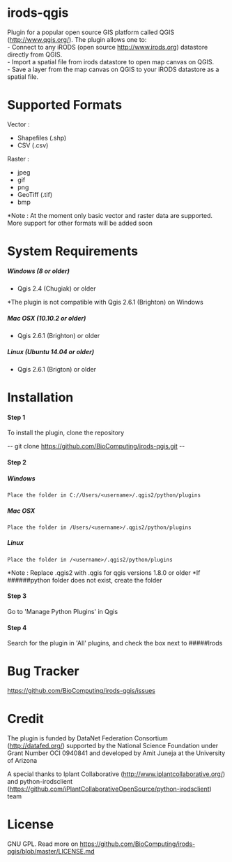 # irods-qgis
Plugin for a popular open source GIS platform called QGIS (http://www.qgis.org/).  The plugin allows one to:  
	- Connect to any iRODS (open source http://www.irods.org) datastore directly from QGIS.  
	- Import a spatial file from irods datastore to open map canvas on QGIS.  
	- Save a layer from the map canvas on QGIS to your iRODS datastore as a spatial file.

# Supported Formats

Vector : 
 - Shapefiles (.shp)
 - CSV (.csv)

Raster : 
 - jpeg
 - gif
 - png
 - GeoTiff (.tif)
 - bmp

*Note : At the moment only basic vector and raster data are supported. More support for other formats will be added soon

# System Requirements

##### Windows (8 or older)

- Qgis 2.4 (Chugiak) or older
	
*The plugin is not compatible with Qgis 2.6.1 (Brighton) on Windows
	
##### Mac OSX (10.10.2 or older)

- Qgis 2.6.1 (Brighton) or older
	
##### Linux (Ubuntu 14.04 or older)

- Qgis 2.6.1 (Brigton) or older

# Installation
#### Step 1

To install the plugin, clone the repository 
	
-- git clone https://github.com/BioComputing/irods-qgis.git --
	
#### Step 2

##### Windows
	
	Place the folder in C://Users/<username>/.qgis2/python/plugins
	
##### Mac OSX
	
	Place the folder in /Users/<username>/.qgis2/python/plugins
	
##### Linux
	
	Place the folder in /<username>/.qgis2/python/plugins
	
	
*Note : Replace .qgis2 with .qgis for qgis versions 1.8.0 or older
	*If ######python folder does not exist, create the folder
	
#### Step 3

Go to 'Manage Python Plugins' in Qgis

#### Step 4

Search for the plugin in 'All' plugins, and check the box next to #####Irods
		
	


# Bug Tracker

https://github.com/BioComputing/irods-qgis/issues

# Credit

The plugin is funded by DataNet Federation Consortium (http://datafed.org/) supported by the National Science Foundation under Grant Number OCI 0940841 and developed by Amit Juneja at the University of Arizona

A special thanks to Iplant Collaborative (http://www.iplantcollaborative.org/) and python-irodsclient (https://github.com/iPlantCollaborativeOpenSource/python-irodsclient) team

# License

GNU GPL. Read more on https://github.com/BioComputing/irods-qgis/blob/master/LICENSE.md



